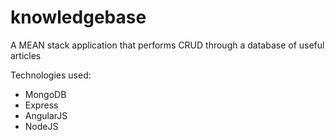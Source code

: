 # knowledgebase

A MEAN stack application that performs CRUD through a database of useful articles

Technologies used: 
- MongoDB
- Express
- AngularJS
- NodeJS
